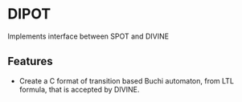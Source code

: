# DIPOT

Implements interface between SPOT and DIVINE

## Features

* Create a C format of transition based Buchi automaton, from LTL formula, that is accepted by DIVINE.
